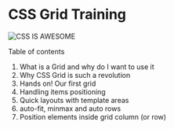 # CSS Grid Training

![CSS IS AWESOME](https://images-na.ssl-images-amazon.com/images/I/61R1h58rHML._SX569_.jpg)

Table of contents
1. What is a Grid and why do I want to use it
2. Why CSS Grid is such a revolution
3. Hands on! Our first grid
4. Handling items positioning
5. Quick layouts with template areas
6. auto-fit, minmax and auto rows
7. Position elements inside grid column (or row)
